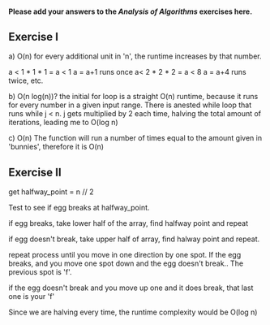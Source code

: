 #### Please add your answers to the ***Analysis of  Algorithms*** exercises here.

## Exercise I

a) O(n)
for every additional unit in 'n', the runtime increases by that number.

a < 1 * 1 * 1 = a < 1
    a = a+1
runs once
a< 2 * 2 * 2 = a < 8
    a = a+4
runs twice,
etc.


b) O(n log(n))?
the initial for loop is a straight O(n) runtime, because it runs for every number in a given input range.
There is anested while loop that runs while j < n.  j gets multiplied by 2 each time, halving the total amount of iterations, leading me to O(log n)


c) O(n)
The function will run a number of times equal to the amount given in 'bunnies', therefore it is O(n)

## Exercise II


get halfway_point = n // 2

Test to see if egg breaks at halfway_point.

if egg breaks, take lower half of the array, find halfway point and repeat

if egg doesn't break, take upper half of array, find halway point and repeat.

repeat process until you move in one direction by one spot. 
If the egg breaks, and you move one spot down and the egg doesn't break.. The previous spot is 'f'.

if the egg doesn't break and you move up one and it does break, that last one is your 'f'

Since we are halving every time, the runtime complexity would be O(log n)